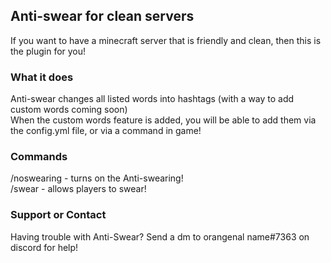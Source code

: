## Anti-swear for clean servers

If you want to have a minecraft server that is friendly and clean, then this is the plugin for you!

### What it does

Anti-swear changes all listed words into hashtags (with a way to add custom words coming soon)<br>
When the custom words feature is added, you will be able to add them via the config.yml file, or via a command in game!

### Commands

/noswearing - turns on the Anti-swearing!<br>
/swear - allows players to swear!

### Support or Contact

Having trouble with Anti-Swear? Send a dm to orangenal name#7363 on discord for help!
